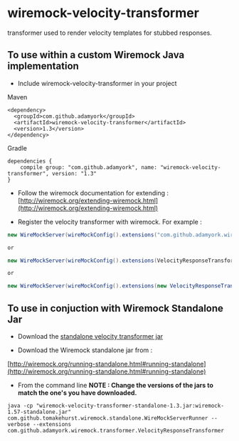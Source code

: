 wiremock-velocity-transformer
===========================

transformer used to render velocity templates for stubbed responses.

## To use within a custom Wiremock Java implementation

- Include wiremock-velocity-transformer in your project

Maven

````
<dependency>
  <groupId>com.github.adamyork</groupId>
  <artifactId>wiremock-velocity-transformer</artifactId>
  <version>1.3</version>
</dependency>
````

Gradle 

````
dependencies {
    compile group: "com.github.adamyork", name: "wiremock-velocity-transformer", version: "1.3"
}
````

- Follow the wiremock documentation for extending : [http://wiremock.org/extending-wiremock.html](http://wiremock.org/extending-wiremock.html)

- Register the velocity transformer with wiremock. For example :

````java
new WireMockServer(wireMockConfig().extensions("com.github.adamyork.wiremock.transformer.VelocityResponseTransformer",));

or

new WireMockServer(wireMockConfig().extensions(VelocityResponseTransformer.class));

or 

new WireMockServer(wireMockConfig().extensions(new VelocityResponseTransformer()));
````

## To use in conjuction with Wiremock Standalone Jar

- Download the [standalone velocity transformer jar ](https://github.com/adamyork/wiremock-velocity-transformer/releases/download/1.3/wiremock-velocity-transformer-standalone-1.2.jar)

- Download the Wiremock standalone jar from :

[http://wiremock.org/running-standalone.html#running-standalone](http://wiremock.org/running-standalone.html#running-standalone)

- From the command line **NOTE : Change the versions of the jars to match the one's you have downloaded.**
````
java -cp "wiremock-velocity-transformer-standalone-1.3.jar:wiremock-1.57-standalone.jar" com.github.tomakehurst.wiremock.standalone.WireMockServerRunner --verbose --extensions com.github.adamyork.wiremock.transformer.VelocityResponseTransformer
````
